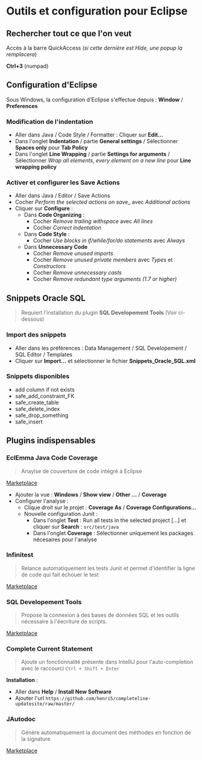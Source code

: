 # Outils et configuration pour Eclipse

## Rechercher tout ce que l'on veut

Accès à la barre QuickAccess (_si cette dernière est Hide, une popup la remplacera_)

__Ctrl+3__ (numpad)

## Configuration d'Eclipse

Sous Windows, la configuration d'Eclipse s'effectue depuis : __Window__ / __Preferences__

### Modification de l'indentation

- Aller dans Java / Code Style / Formatter : Cliquer sur __Edit...__
- Dans l'onglet __Indentation__ / partie __General settings__ / Sélectionner __Spaces only__ pour __Tab Policy__
- Dans l'onglet __Line Wrapping__ / partie __Settings for arguments__ / Sélectionner _Wrap all elements, every element on a new line_ pour __Line wrapping policy__

### Activer et configurer les Save Actions

- Aller dans Java / Editor / Save Actions
- Cocher _Perform the selected actions on save__ avec _Additional actions_
- Cliquer sur __Configure__ :
  * Dans __Code Organizing__ :
    - Cocher _Remove trailing withspace_ avec _All lines_
    - Cocher _Correct indentation_
  * Dans __Code Style__ :
    - Cocher _Use blocks in if/while/for/do statements_ avec _Always_
  * Dans __Unnecessary Code__
    - Cocher _Remove unused imports_
    - Cocher _Remove unused private members_ avec _Types_ et _Constructors_
    - Cocher _Remove unnecessary casts_
    - Cocher _Remove redundant type arguments (1.7 or higher)_

## Snippets Oracle SQL

> Requiert l'installation du plugin __SQL Developement Tools__ (Voir ci-dessous)

### Import des snippets

- Aller dans les préférences : Data Management / SQL Developement / SQL Editor / Templates
- Cliquer sur __Import...__ et sélectionner le fichier __Snippets_Oracle_SQL.xml__

### Snippets disponibles

- add column if not exists
- safe_add_constraint_FK
- safe_create_table
- safe_delete_index
- safe_drop_something
- safe_insert

## Plugins indispensables

### EclEmma Java Code Coverage

> Anaylse de couverture de code intégré à Eclipse

[Marketplace](http://marketplace.eclipse.org/content/eclemma-java-code-coverage)

- Ajouter la vue : __Windows__ / __Show view__ / __Other ...__ / __Coverage__
- Configurer l'analyse :
	* Clique droit sur le projet : __Coverage As__ / __Coverage Configurations...__
	* Nouvelle configuration Junit :
		- Dans l'onglet __Test__ : Run all tests in the selected project [...] et cliquer sur __Search__ : `src/test/java`
		- Dans l'onglet __Coverage__ : Sélectionner uniquement les packages nécesaires pour l'analyse

### Infinitest

> Relance automatiquement les tests Junit et permet d'identifier la ligne de code qui fait échouer le test

[Marketplace](http://marketplace.eclipse.org/content/infinitest)

### SQL Developement Tools

> Propose la connexion à des bases de données SQL et les outils nécessaire à l'éecriture de scripts.

[Marketplace](http://marketplace.eclipse.org/content/sql-development-tools)

### Complete Current Statement

> Ajoute un fonctionnalité présente dans IntelliJ pour l'auto-completion avec le raccourci `Ctrl + Shift + Enter`

__Installation__ :

- Aller dans __Help__ / __Install New Software__
- Ajouter l'url `https://github.com/henri5/completeline-updatesite/raw/master/`

### JAutodoc

> Génère automatiquement la document des méthodes en fonction de la signature

[Marketplace](http://marketplace.eclipse.org/content/jautodoc)
